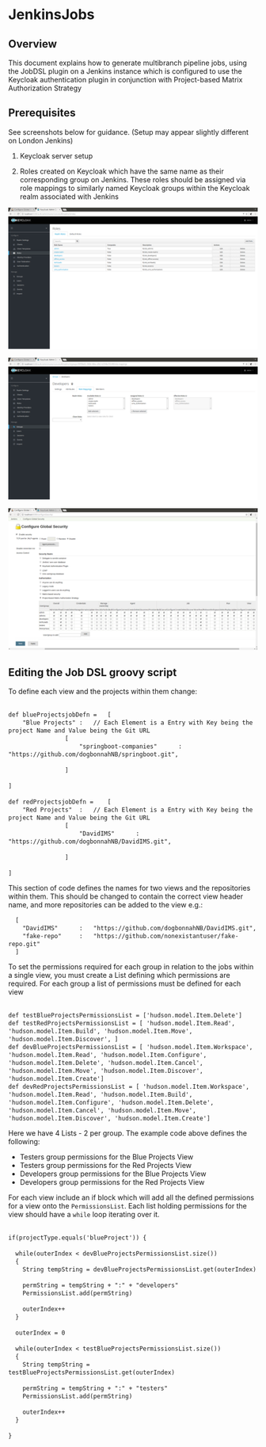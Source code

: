 # JenkinsJobs

## Overview

  This document explains how to generate multibranch pipeline jobs, using the JobDSL plugin on a Jenkins instance which is configured to use the Keycloak authentication plugin in conjunction with Project-based Matrix Authorization Strategy  

##  Prerequisites

  See screenshots below for guidance. (Setup may appear slightly different on London Jenkins)

1. Keycloak server setup

2. Roles created on Keycloak which have the same name as their corresponding group on Jenkins. These roles should be assigned via role mappings to similarly named Keycloak groups within the Keycloak realm associated with Jenkins

![alt text](screenshots/keycloak_roles.png "Keycloak Roles page")

![alt text](screenshots/keycloak_groups_rolemappings.png "An example of a Keycloak group with available roles and applied role mappings")

![alt text](screenshots/jenkins_configureglobalsecurity.png "Jenkins Configure Security page")

## Editing the Job DSL groovy script

To define each view and the projects within them change:

```

def blueProjectsjobDefn = 	[
	"Blue Projects"	:	// Each Element is a Entry with Key being the project Name and Value being the Git URL
				[
					"springboot-companies"     	: 	"https://github.com/dogbonnahNB/springboot.git",

				]

]

def redProjectsjobDefn = 	[
	"Red Projects"	:	// Each Element is a Entry with Key being the project Name and Value being the Git URL
				[
					"DavidIMS"     	: 	"https://github.com/dogbonnahNB/DavidIMS.git",

				]

]

```

This section of code defines the names for two views and the repositories within them. This should be changed to contain the correct view header name, and more repositories can be added to the view e.g.:

```
  [
    "DavidIMS"     	: 	"https://github.com/dogbonnahNB/DavidIMS.git",
    "fake-repo"     :   "https://github.com/nonexistantuser/fake-repo.git"  
  ]

```

To set the permissions required for each group in relation to the jobs within a single view, you must create a List defining which permissions are required. For each group a list of permissions must be defined for each view

```

def testBlueProjectsPermissionsList = ['hudson.model.Item.Delete']
def testRedProjectsPermissionsList = [ 'hudson.model.Item.Read', 'hudson.model.Item.Build', 'hudson.model.Item.Move', 'hudson.model.Item.Discover', ]
def devBlueProjectsPermissionsList = [ 'hudson.model.Item.Workspace', 'hudson.model.Item.Read', 'hudson.model.Item.Configure', 'hudson.model.Item.Delete', 'hudson.model.Item.Cancel', 'hudson.model.Item.Move', 'hudson.model.Item.Discover', 'hudson.model.Item.Create']
def devRedProjectsPermissionsList = [ 'hudson.model.Item.Workspace', 'hudson.model.Item.Read', 'hudson.model.Item.Build', 'hudson.model.Item.Configure', 'hudson.model.Item.Delete', 'hudson.model.Item.Cancel', 'hudson.model.Item.Move', 'hudson.model.Item.Discover', 'hudson.model.Item.Create']

```

Here we have 4 Lists - 2 per group. The example code above defines the following:

* Testers group permissions for the Blue Projects View
* Testers group permissions for the Red Projects View
* Developers group permissions for the Blue Projects View
* Developers group permissions for the Red Projects View

For each view include an if block which will add all the defined permissions for a view onto the `PermissionsList`. Each list holding permissions for the view should have a `while` loop iterating over it.  

```

if(projectType.equals('blueProject')) {

  while(outerIndex < devBlueProjectsPermissionsList.size())
  {
    String tempString = devBlueProjectsPermissionsList.get(outerIndex)

    permString = tempString + ":" + "developers"
    PermissionsList.add(permString)

    outerIndex++
  }

  outerIndex = 0

  while(outerIndex < testBlueProjectsPermissionsList.size())
  {
    String tempString = testBlueProjectsPermissionsList.get(outerIndex)

    permString = tempString + ":" + "testers"
    PermissionsList.add(permString)

    outerIndex++
  }

}

```
